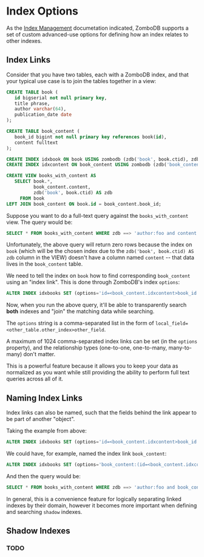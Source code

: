 # Index Options

As the [Index Management](INDEX-MANAGEMENT.md) documetation indicated, ZomboDB supports a set of custom advanced-use options for defining how an index relates to other indexes.


## Index Links

Consider that you have two tables, each with a ZomboDB index, and that your typical use case is to join the tables together in a view:

```sql
CREATE TABLE book (
   id bigserial not null primary key,
   title phrase,
   author varchar(64),
   publication_date date
);

CREATE TABLE book_content (
   book_id bigint not null primary key references book(id),
   content fulltext
);

CREATE INDEX idxbook ON book USING zombodb (zdb('book', book.ctid), zdb(book)) WITH (url='http://localhost:9200/');
CREATE INDEX idxcontent ON book_content USING zombodb (zdb('book_content', book_content.ctid), zdb(book_content)) WITH (url='http://localhost:9200/');

CREATE VIEW books_with_content AS 
   SELECT book.*, 
          book_content.content,
          zdb('book', book.ctid) AS zdb
     FROM book
LEFT JOIN book_content ON book.id = book_content.book_id;

```

Suppose you want to do a full-text query against the `books_with_content` view.  The query would be:

```sql
SELECT * FROM books_with_content WHERE zdb ==> 'author:foo and content:(beer w/3 wine w/30 cheese and food)';
```

Unfortunately, the above query will return zero rows because the index on `book` (which will be the chosen index due to the `zdb('book', book.ctid) AS zdb` column in the VIEW) doesn't have a column named `content` -- that data lives in the `book_content` table.

We need to tell the index on `book` how to find corresponding `book_content` using an "index link".  This is done through ZomboDB's index `options`:

```sql
ALTER INDEX idxbooks SET (options='id=<book_content.idxcontent>book_id');
```

Now, when you run the above query, it'll be able to transparently search **both** indexes and "join" the matching data while searching.

The `options` string is a comma-separated list in the form of `local_field=<other_table.other_index>other_field`.

A maximum of 1024 comma-separated index links can be set (in the `options` property), and the relationship types (one-to-one, one-to-many, many-to-many) don't matter.

This is a powerful feature because it allows you to keep your data as normalized as you want while still providing the ability to perform full text queries across all of it.

## Naming Index Links

Index links can also be named, such that the fields behind the link appear to be part of another "object".

Taking the example from above:

```sql
ALTER INDEX idxbooks SET (options='id=<book_content.idxcontent>book_id');
```

We could have, for example, named the index link `book_content`:

```sql
ALTER INDEX idxbooks SET (options='book_content:(id=<book_content.idxcontent>book_id)');
```

And then the query would be:

```sql
SELECT * FROM books_with_content WHERE zdb ==> 'author:foo and book_content.content:(beer w/3 wine w/30 cheese and food)';
```

In general, this is a convenience feature for logically separating linked indexes by their domain, however it becomes more important when defining and searching `shadow` indexes.

## Shadow Indexes

### TODO